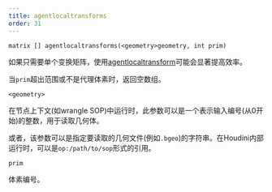 ```yaml
---
title: agentlocaltransforms
order: 31
---
```

`matrix [] agentlocaltransforms(<geometry>geometry, int prim)`

如果只需要单个变换矩阵，使用[agentlocaltransform](/zh-cn/houdini-vex/crowds/agentlocaltransform "返回代理体素骨骼的当前局部空间变换矩阵")可能会显著提高效率。

当`prim`超出范围或不是代理体素时，返回空数组。

`<geometry>`

在节点上下文(如wrangle SOP)中运行时，此参数可以是一个表示输入编号(从0开始)的整数，用于读取几何体。

或者，该参数可以是指定要读取的几何文件(例如`.bgeo`)的字符串。在Houdini内部运行时，可以是`op:/path/to/sop`形式的引用。

`prim`

体素编号。
